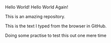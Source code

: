 Hello World!
Hello World Again!

This is an amazing repository.

This is the text I typed from the browser in GitHub.

Doing some practise to test this out one mere time

